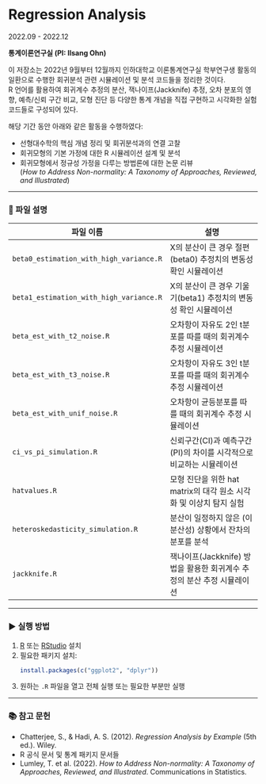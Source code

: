 # Regression Analysis
2022.09 - 2022.12  

**통계이론연구실 (PI: Ilsang Ohn)**

이 저장소는 2022년 9월부터 12월까지 인하대학교 이론통계연구실 학부연구생 활동의 일환으로 수행한 회귀분석 관련 시뮬레이션 및 분석 코드들을 정리한 것이다.  
R 언어를 활용하여 회귀계수 추정의 분산, 잭나이프(Jackknife) 추정, 오차 분포의 영향, 예측/신뢰 구간 비교, 모형 진단 등 다양한 통계 개념을 직접 구현하고 시각화한 실험 코드들로 구성되어 있다.

해당 기간 동안 아래와 같은 활동을 수행하였다:

- 선형대수학의 핵심 개념 정리 및 회귀분석과의 연결 고찰
- 회귀모형의 기본 가정에 대한 R 시뮬레이션 설계 및 분석
- 회귀모형에서 정규성 가정을 다루는 방법론에 대한 논문 리뷰  
  (*How to Address Non-normality: A Taxonomy of Approaches, Reviewed, and Illustrated*)


---

### 📁 파일 설명
| 파일 이름 | 설명 |
|-----------|------|
| `beta0_estimation_with_high_variance.R` | X의 분산이 큰 경우 절편(beta0) 추정치의 변동성 확인 시뮬레이션 |
| `beta1_estimation_with_high_variance.R` | X의 분산이 큰 경우 기울기(beta1) 추정치의 변동성 확인 시뮬레이션 |
| `beta_est_with_t2_noise.R` | 오차항이 자유도 2인 t분포를 따를 때의 회귀계수 추정 시뮬레이션 |
| `beta_est_with_t3_noise.R` | 오차항이 자유도 3인 t분포를 따를 때의 회귀계수 추정 시뮬레이션 |
| `beta_est_with_unif_noise.R` | 오차항이 균등분포를 따를 때의 회귀계수 추정 시뮬레이션 |
| `ci_vs_pi_simulation.R` | 신뢰구간(CI)과 예측구간(PI)의 차이를 시각적으로 비교하는 시뮬레이션 |
| `hatvalues.R` | 모형 진단을 위한 hat matrix의 대각 원소 시각화 및 이상치 탐지 실험 |
| `heteroskedasticity_simulation.R` | 분산이 일정하지 않은 (이분산성) 상황에서 잔차의 분포를 분석 |
| `jackknife.R` | 잭나이프(Jackknife) 방법을 활용한 회귀계수 추정의 분산 추정 시뮬레이션 |

---

### ▶️ 실행 방법

1. [R](https://cran.r-project.org/) 또는 [RStudio](https://posit.co/download/rstudio-desktop/) 설치
2. 필요한 패키지 설치:
    ```r
    install.packages(c("ggplot2", "dplyr"))
    ```
3. 원하는 `.R` 파일을 열고 전체 실행 또는 필요한 부분만 실행

---

### 📚 참고 문헌

- Chatterjee, S., & Hadi, A. S. (2012). *Regression Analysis by Example* (5th ed.). Wiley.
- R 공식 문서 및 통계 패키지 문서들
- Lumley, T. et al. (2022). *How to Address Non-normality: A Taxonomy of Approaches, Reviewed, and Illustrated*. Communications in Statistics.


